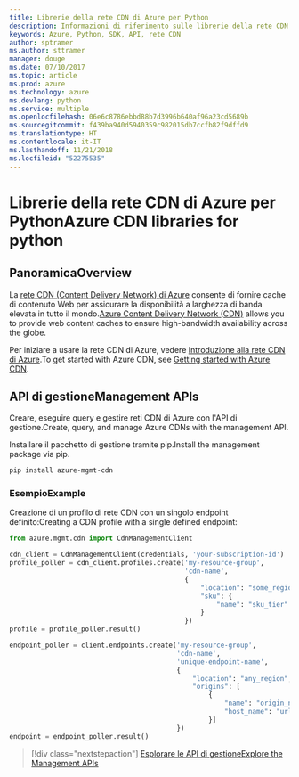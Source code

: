 ```yaml
---
title: Librerie della rete CDN di Azure per Python
description: Informazioni di riferimento sulle librerie della rete CDN di Azure per Python
keywords: Azure, Python, SDK, API, rete CDN
author: sptramer
ms.author: sttramer
manager: douge
ms.date: 07/10/2017
ms.topic: article
ms.prod: azure
ms.technology: azure
ms.devlang: python
ms.service: multiple
ms.openlocfilehash: 06e6c8786ebbd88b7d3996b640af96a23cd5689b
ms.sourcegitcommit: f439ba940d5940359c982015db7ccfb82f9dffd9
ms.translationtype: HT
ms.contentlocale: it-IT
ms.lasthandoff: 11/21/2018
ms.locfileid: "52275535"
---
```

# <a name="azure-cdn-libraries-for-python"></a><span data-ttu-id="350ac-104">Librerie della rete CDN di Azure per Python</span><span class="sxs-lookup"><span data-stu-id="350ac-104">Azure CDN libraries for python</span></span>

## <a name="overview"></a><span data-ttu-id="350ac-105">Panoramica</span><span class="sxs-lookup"><span data-stu-id="350ac-105">Overview</span></span>

<span data-ttu-id="350ac-106">La [rete CDN (Content Delivery Network) di Azure](https://docs.microsoft.com/en-us/azure/cdn/cdn-overview) consente di fornire cache di contenuto Web per assicurare la disponibilità a larghezza di banda elevata in tutto il mondo.</span><span class="sxs-lookup"><span data-stu-id="350ac-106">[Azure Content Delivery Network (CDN)](https://docs.microsoft.com/en-us/azure/cdn/cdn-overview) allows you to provide web content caches to ensure high-bandwidth availability across the globe.</span></span>

<span data-ttu-id="350ac-107">Per iniziare a usare la rete CDN di Azure, vedere [Introduzione alla rete CDN di Azure](https://docs.microsoft.com/en-us/azure/cdn/cdn-create-new-endpoint).</span><span class="sxs-lookup"><span data-stu-id="350ac-107">To get started with Azure CDN, see [Getting started with Azure CDN](https://docs.microsoft.com/en-us/azure/cdn/cdn-create-new-endpoint).</span></span>

## <a name="management-apis"></a><span data-ttu-id="350ac-108">API di gestione</span><span class="sxs-lookup"><span data-stu-id="350ac-108">Management APIs</span></span>

<span data-ttu-id="350ac-109">Creare, eseguire query e gestire reti CDN di Azure con l'API di gestione.</span><span class="sxs-lookup"><span data-stu-id="350ac-109">Create, query, and manage Azure CDNs with the management API.</span></span>

<span data-ttu-id="350ac-110">Installare il pacchetto di gestione tramite pip.</span><span class="sxs-lookup"><span data-stu-id="350ac-110">Install the management package via pip.</span></span>

```bash
pip install azure-mgmt-cdn
```

### <a name="example"></a><span data-ttu-id="350ac-111">Esempio</span><span class="sxs-lookup"><span data-stu-id="350ac-111">Example</span></span>

<span data-ttu-id="350ac-112">Creazione di un profilo di rete CDN con un singolo endpoint definito:</span><span class="sxs-lookup"><span data-stu-id="350ac-112">Creating a CDN profile with a single defined endpoint:</span></span>

```python
from azure.mgmt.cdn import CdnManagementClient

cdn_client = CdnManagementClient(credentials, 'your-subscription-id')
profile_poller = cdn_client.profiles.create('my-resource-group',
                                            'cdn-name',
                                            {
                                                "location": "some_region", 
                                                "sku": {
                                                    "name": "sku_tier"
                                                } 
                                            })
profile = profile_poller.result()

endpoint_poller = client.endpoints.create('my-resource-group',
                                          'cdn-name',
                                          'unique-endpoint-name', 
                                          { 
                                              "location": "any_region", 
                                              "origins": [
                                                  {
                                                      "name": "origin_name", 
                                                      "host_name": "url"
                                                  }]
                                          })
endpoint = endpoint_poller.result()
```

> [!div class="nextstepaction"]
> [<span data-ttu-id="350ac-113">Esplorare le API di gestione</span><span class="sxs-lookup"><span data-stu-id="350ac-113">Explore the Management APIs</span></span>](/python/api/overview/azure/cdn/management)
